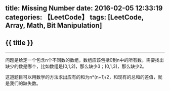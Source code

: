 title: Missing Number
date: 2016-02-05 12:33:19
categories: 【LeetCode】
tags: [LeetCode, Array, Math, Bit Manipulation]
---
## {{ title }} ##

---

问题是给定一个包含n个不同数的数组，数组应该包括0到n中的所有数。需要找出缺少的数是哪个，比如数组是[0,1,2]，那么缺少3；[0,1,3]，那么缺少2。

这道题目可以用数学的方法求出应有的和为n*(n+1)/2，和现有的总和的差值，就是我们的缺失数。